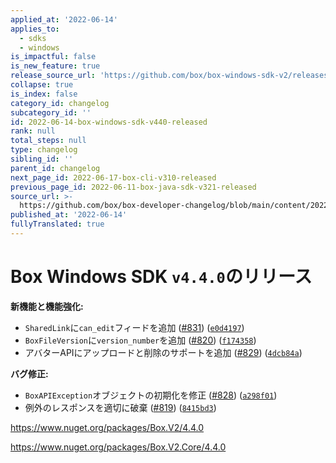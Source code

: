 ```yaml
---
applied_at: '2022-06-14'
applies_to:
  - sdks
  - windows
is_impactful: false
is_new_feature: true
release_source_url: 'https://github.com/box/box-windows-sdk-v2/releases/tag/v4.4.0'
collapse: true
is_index: false
category_id: changelog
subcategory_id: ''
id: 2022-06-14-box-windows-sdk-v440-released
rank: null
total_steps: null
type: changelog
sibling_id: ''
parent_id: changelog
next_page_id: 2022-06-17-box-cli-v310-released
previous_page_id: 2022-06-11-box-java-sdk-v321-released
source_url: >-
  https://github.com/box/box-developer-changelog/blob/main/content/2022/06-14-box-windows-sdk-v440-released.md
published_at: '2022-06-14'
fullyTranslated: true
---
```

# Box Windows SDK `v4.4.0`のリリース

**新機能と機能強化:**

* `SharedLink`に`can_edit`フィードを追加 ([#831][1]) ([`e0d4197`][2])
* `BoxFileVersion`に`version_number`を追加 ([#820][3]) ([`f174358`][4])
* アバターAPIにアップロードと削除のサポートを追加 ([#829][5]) ([`4dcb84a`][6])

**バグ修正:**

* `BoxAPIException`オブジェクトの初期化を修正 ([#828][7]) ([`a298f01`][8])
* 例外のレスポンスを適切に破棄 ([#819][9]) ([`8415bd3`][10])

<https://www.nuget.org/packages/Box.V2/4.4.0>

<https://www.nuget.org/packages/Box.V2.Core/4.4.0>

[1]: https://github.com/box/box-windows-sdk-v2/issues/831

[2]: https://github.com/box/box-windows-sdk-v2/commit/e0d4197070db0dbd947f4a51a6bbb1e01c0b0cdf

[3]: https://github.com/box/box-windows-sdk-v2/issues/820

[4]: https://github.com/box/box-windows-sdk-v2/commit/f174358973caefc9262df480208341fd8233dc7f

[5]: https://github.com/box/box-windows-sdk-v2/issues/829

[6]: https://github.com/box/box-windows-sdk-v2/commit/4dcb84ade78d6bd0bc621ff2ed7f5f886486858a

[7]: https://github.com/box/box-windows-sdk-v2/issues/828

[8]: https://github.com/box/box-windows-sdk-v2/commit/a298f01187f84200825ec6ed4748fe8bbd717d11

[9]: https://github.com/box/box-windows-sdk-v2/issues/819

[10]: https://github.com/box/box-windows-sdk-v2/commit/8415bd3dbe42910b99f99535247a26f8d8e645c1

